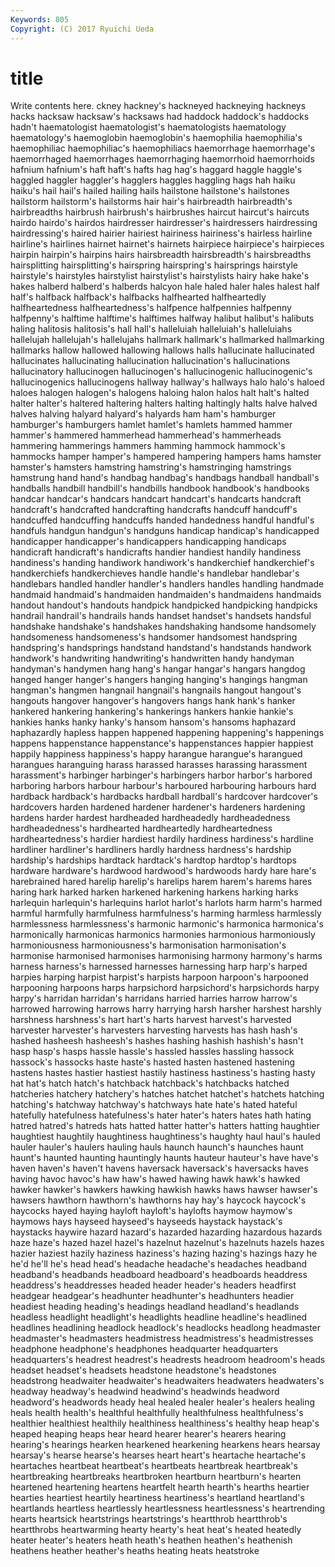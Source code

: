 ```yaml
---
Keywords: 805 
Copyright: (C) 2017 Ryuichi Ueda
---
```


# title

Write contents here.
ckney hackney's hackneyed hackneying hackneys hacks hacksaw hacksaw's
hacksaws had haddock haddock's haddocks hadn't haematologist haematologist's haematologists haematology
haematology's haemoglobin haemoglobin's haemophilia haemophilia's haemophiliac haemophiliac's haemophiliacs haemorrhage haemorrhage's
haemorrhaged haemorrhages haemorrhaging haemorrhoid haemorrhoids hafnium hafnium's haft haft's hafts
hag hag's haggard haggle haggle's haggled haggler haggler's hagglers haggles
haggling hags hah haiku haiku's hail hail's hailed hailing hails
hailstone hailstone's hailstones hailstorm hailstorm's hailstorms hair hair's hairbreadth hairbreadth's
hairbreadths hairbrush hairbrush's hairbrushes haircut haircut's haircuts hairdo hairdo's hairdos
hairdresser hairdresser's hairdressers hairdressing hairdressing's haired hairier hairiest hairiness hairiness's
hairless hairline hairline's hairlines hairnet hairnet's hairnets hairpiece hairpiece's hairpieces
hairpin hairpin's hairpins hairs hairsbreadth hairsbreadth's hairsbreadths hairsplitting hairsplitting's hairspring
hairspring's hairsprings hairstyle hairstyle's hairstyles hairstylist hairstylist's hairstylists hairy hake
hake's hakes halberd halberd's halberds halcyon hale haled haler hales
halest half half's halfback halfback's halfbacks halfhearted halfheartedly halfheartedness halfheartedness's
halfpence halfpennies halfpenny halfpenny's halftime halftime's halftimes halfway halibut halibut's
halibuts haling halitosis halitosis's hall hall's halleluiah halleluiah's halleluiahs hallelujah
hallelujah's hallelujahs hallmark hallmark's hallmarked hallmarking hallmarks hallow hallowed hallowing
hallows halls hallucinate hallucinated hallucinates hallucinating hallucination hallucination's hallucinations hallucinatory
hallucinogen hallucinogen's hallucinogenic hallucinogenic's hallucinogenics hallucinogens hallway hallway's hallways halo
halo's haloed haloes halogen halogen's halogens haloing halon halos halt
halt's halted halter halter's haltered haltering halters halting haltingly halts
halve halved halves halving halyard halyard's halyards ham ham's hamburger
hamburger's hamburgers hamlet hamlet's hamlets hammed hammer hammer's hammered hammerhead
hammerhead's hammerheads hammering hammerings hammers hamming hammock hammock's hammocks hamper
hamper's hampered hampering hampers hams hamster hamster's hamsters hamstring hamstring's
hamstringing hamstrings hamstrung hand hand's handbag handbag's handbags handball handball's
handballs handbill handbill's handbills handbook handbook's handbooks handcar handcar's handcars
handcart handcart's handcarts handcraft handcraft's handcrafted handcrafting handcrafts handcuff handcuff's
handcuffed handcuffing handcuffs handed handedness handful handful's handfuls handgun handgun's
handguns handicap handicap's handicapped handicapper handicapper's handicappers handicapping handicaps handicraft
handicraft's handicrafts handier handiest handily handiness handiness's handing handiwork handiwork's
handkerchief handkerchief's handkerchiefs handkerchieves handle handle's handlebar handlebar's handlebars handled
handler handler's handlers handles handling handmade handmaid handmaid's handmaiden handmaiden's
handmaidens handmaids handout handout's handouts handpick handpicked handpicking handpicks handrail
handrail's handrails hands handset handset's handsets handsful handshake handshake's handshakes
handshaking handsome handsomely handsomeness handsomeness's handsomer handsomest handspring handspring's handsprings
handstand handstand's handstands handwork handwork's handwriting handwriting's handwritten handy handyman
handyman's handymen hang hang's hangar hangar's hangars hangdog hanged hanger
hanger's hangers hanging hanging's hangings hangman hangman's hangmen hangnail hangnail's
hangnails hangout hangout's hangouts hangover hangover's hangovers hangs hank hank's
hanker hankered hankering hankering's hankerings hankers hankie hankie's hankies hanks
hanky hanky's hansom hansom's hansoms haphazard haphazardly hapless happen happened
happening happening's happenings happens happenstance happenstance's happenstances happier happiest happily
happiness happiness's happy harangue harangue's harangued harangues haranguing harass harassed
harasses harassing harassment harassment's harbinger harbinger's harbingers harbor harbor's harbored
harboring harbors harbour harbour's harboured harbouring harbours hard hardback hardback's
hardbacks hardball hardball's hardcover hardcover's hardcovers harden hardened hardener hardener's
hardeners hardening hardens harder hardest hardheaded hardheadedly hardheadedness hardheadedness's hardhearted
hardheartedly hardheartedness hardheartedness's hardier hardiest hardily hardiness hardiness's hardline hardliner
hardliner's hardliners hardly hardness hardness's hardship hardship's hardships hardtack hardtack's
hardtop hardtop's hardtops hardware hardware's hardwood hardwood's hardwoods hardy hare
hare's harebrained hared harelip harelip's harelips harem harem's harems hares
haring hark harked harken harkened harkening harkens harking harks harlequin
harlequin's harlequins harlot harlot's harlots harm harm's harmed harmful harmfully
harmfulness harmfulness's harming harmless harmlessly harmlessness harmlessness's harmonic harmonic's harmonica
harmonica's harmonically harmonicas harmonics harmonies harmonious harmoniously harmoniousness harmoniousness's harmonisation
harmonisation's harmonise harmonised harmonises harmonising harmony harmony's harms harness harness's
harnessed harnesses harnessing harp harp's harped harpies harping harpist harpist's
harpists harpoon harpoon's harpooned harpooning harpoons harps harpsichord harpsichord's harpsichords
harpy harpy's harridan harridan's harridans harried harries harrow harrow's harrowed
harrowing harrows harry harrying harsh harsher harshest harshly harshness harshness's
hart hart's harts harvest harvest's harvested harvester harvester's harvesters harvesting
harvests has hash hash's hashed hasheesh hasheesh's hashes hashing hashish
hashish's hasn't hasp hasp's hasps hassle hassle's hassled hassles hassling
hassock hassock's hassocks haste haste's hasted hasten hastened hastening hastens
hastes hastier hastiest hastily hastiness hastiness's hasting hasty hat hat's
hatch hatch's hatchback hatchback's hatchbacks hatched hatcheries hatchery hatchery's hatches
hatchet hatchet's hatchets hatching hatching's hatchway hatchway's hatchways hate hate's
hated hateful hatefully hatefulness hatefulness's hater hater's haters hates hath
hating hatred hatred's hatreds hats hatted hatter hatter's hatters hatting
haughtier haughtiest haughtily haughtiness haughtiness's haughty haul haul's hauled hauler
hauler's haulers hauling hauls haunch haunch's haunches haunt haunt's haunted
haunting hauntingly haunts hauteur hauteur's have have's haven haven's haven't
havens haversack haversack's haversacks haves having havoc havoc's haw haw's
hawed hawing hawk hawk's hawked hawker hawker's hawkers hawking hawkish
hawks haws hawser hawser's hawsers hawthorn hawthorn's hawthorns hay hay's
haycock haycock's haycocks hayed haying hayloft hayloft's haylofts haymow haymow's
haymows hays hayseed hayseed's hayseeds haystack haystack's haystacks haywire hazard
hazard's hazarded hazarding hazardous hazards haze haze's hazed hazel hazel's
hazelnut hazelnut's hazelnuts hazels hazes hazier haziest hazily haziness haziness's
hazing hazing's hazings hazy he he'd he'll he's head head's
headache headache's headaches headband headband's headbands headboard headboard's headboards headdress
headdress's headdresses headed header header's headers headfirst headgear headgear's headhunter
headhunter's headhunters headier headiest heading heading's headings headland headland's headlands
headless headlight headlight's headlights headline headline's headlined headlines headlining headlock
headlock's headlocks headlong headmaster headmaster's headmasters headmistress headmistress's headmistresses headphone
headphone's headphones headquarter headquarters headquarters's headrest headrest's headrests headroom headroom's
heads headset headset's headsets headstone headstone's headstones headstrong headwaiter headwaiter's
headwaiters headwaters headwaters's headway headway's headwind headwind's headwinds headword headword's
headwords heady heal healed healer healer's healers healing heals health
health's healthful healthfully healthfulness healthfulness's healthier healthiest healthily healthiness healthiness's
healthy heap heap's heaped heaping heaps hear heard hearer hearer's
hearers hearing hearing's hearings hearken hearkened hearkening hearkens hears hearsay
hearsay's hearse hearse's hearses heart heart's heartache heartache's heartaches heartbeat
heartbeat's heartbeats heartbreak heartbreak's heartbreaking heartbreaks heartbroken heartburn heartburn's hearten
heartened heartening heartens heartfelt hearth hearth's hearths heartier hearties heartiest
heartily heartiness heartiness's heartland heartland's heartlands heartless heartlessly heartlessness heartlessness's
heartrending hearts heartsick heartstrings heartstrings's heartthrob heartthrob's heartthrobs heartwarming hearty
hearty's heat heat's heated heatedly heater heater's heaters heath heath's
heathen heathen's heathenish heathens heather heather's heaths heating heats heatstroke
